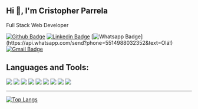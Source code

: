 ## Hi 👋, I'm Cristopher Parrela

 Full Stack Web Developer

[![Github Badge](https://img.shields.io/badge/-Github-000?style=for-the-badge&logo=Github&logoColor=white&link=https://github.com/cegielkowski)](https://github.com/cmparrela)
[![Linkedin Badge](https://img.shields.io/badge/-LinkedIn-blue?style=for-the-badge&logo=Linkedin&logoColor=white&link=https://www.linkedin.com/in/cmparrela/)](https://www.linkedin.com/in/cmparrela/)
[![Whatsapp Badge](https://img.shields.io/badge/-Whatsapp-4CA143?style=for-the-badge&labelColor=4CA143&logo=whatsapp&logoColor=white&link=https://api.whatsapp.com/send?phone=5514998583391&text=Olá!)](https://api.whatsapp.com/send?phone=5514988032352&text=Olá!)
[![Gmail Badge](https://img.shields.io/badge/-Gmail-c14438?style=for-the-badge&logo=Gmail&logoColor=white&link=mailto:cmparrela.dev@gmail.com)](mailto:cmparrela@gmail.com)

## Languages and Tools:

![](https://img.shields.io/badge/Code-PHP-informational?style=for-the-badge&logo=php&color=777bb4&logoColor=8892BF)
![](https://img.shields.io/badge/Code-Laravel-informational?style=for-the-badge&logo=laravel&color=FF2D20)
![](https://img.shields.io/badge/Code-codeigniter-informational?style=for-the-badge&logo=codeigniter&color=EF4223)
![](https://img.shields.io/badge/Code-JavaScript-informational?style=for-the-badge&logo=javascript&color=F7DF1E)
![](https://img.shields.io/badge/Tools-Docker-informational?style=for-the-badge&logo=docker&color=2496ED)
![](https://img.shields.io/badge/Tools-MySQL-informational?style=for-the-badge&logo=mysql&color=4479A1)
![](https://img.shields.io/badge/Tools-PostgreSQL-informational?style=for-the-badge&logoColor=4479A1&logo=postgresql&color=336791)
![](https://img.shields.io/badge/Tools-SQLServer-informational?style=for-the-badge&logo=microsoft-sql-server&color=CC2927&logoColor=e94840)
![](https://img.shields.io/badge/OS-Linux-informational?style=for-the-badge&logo=linux&color=fcc624)

----

[![Top Langs](https://github-readme-stats.vercel.app/api/top-langs/?username=cmparrela&langs_count=8&hide=Visual%20Basic,Dart,html&layout=compact)](https://github.com/willry/github-readme-stats)
